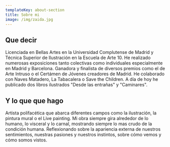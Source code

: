 ```yaml
---
templateKey: about-section
title: Sobre mi
image: /img/zaida.jpg
---
```

## Que decir

Licenciada en Bellas Artes en la Universidad Complutense de Madrid y Técnica Superior de Ilustración en la Escuela de Arte 10. He realizado numerosas exposiciones tanto colectivas como individuales especialmente en Madrid y Barcelona. Ganadora y finalista de diversos premios como el de Arte Intruso o el Certámen de Jóvenes creadores de Madrid. He colaborado con Naves Matadero, La Tabacalera o Save the Children. A día de hoy he publicado dos libros ilustrados "Desde las entrañas" y "Caminares".

## Y lo que que hago

Artista polifacética que abarca diferentes campos como la ilustración, la pintura mural o el Live painting. Mi obra siempre gira alrededor de lo humano, lo visceral y lo carnal, mostrando siempre lo mas crudo de la condición humana. Reflexionando sobre la apariencia externa de nuestros sentimientos, nuestras pasiones y nuestros instintos, sobre cómo vemos y cómo somos vistos.
